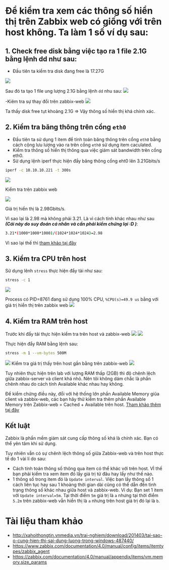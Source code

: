 # Để kiểm tra xem các thông số hiển thị trên Zabbix web có giống với trên host không. Ta làm 1 số ví dụ sau:

## 1. Check free disk bằng việc tạo ra 1 file 2.1G bằng lệnh dd như sau:
- Đầu tiên ta kiểm tra disk đang free là 17.27G
<img src=https://i.imgur.com/W7cdVft.png>

Sau đó ta tạo 1 file ung lượng 2.1G bằng lệnh `dd` nhu sau:
<img src=https://i.imgur.com/3inYLes.png>

-Kiêm tra sự thay đổi trên zabbix-web
<img src=https://i.imgur.com/yZkV1NR.png>

Ta thấy disk free tụt khoảng 2.1G => Vậy thông số hiển thị khá chính xác.

## 2. Kiểm tra băng thông trên cổng `eth0`
- Đầu tiên ta sử dụng 1 item để tính toán băng thông trên cổng `eth0` bằng cách cộng lưu lượng vào ra trên cồng `eth0` sử dụng item caculated.
- Kiểm tra thông số hiển thị thông qua việc giám sát bandwidth trên cổng eth0.
- Sử dụng lệnh iperf thực hiện đầy băng thông cổng eht0 lên 3.21Gbits/s 
```sh
iperf -c 10.10.10.221 -t 300s
```
<img src=https://i.imgur.com/sKR7M2C.png>

Kiểm tra trên zabbix web

<img src=https://i.imgur.com/cQdGYKt.png>

Giá trị hiển thị là 2.98Gbits/s.

Vì sao lại là 2.98 mà không phải 3.21. Là vì cách tính khác nhau như sau ***(Cái này do suy đoán cá nhân và cần phải kiểm chứng lại :D )***:
```sh
3.21*(1000*1000*1000)/(1024*1024*1024)=2.98
```
Vì sao lại thế thì [tham khảo tại đây](http://xahoithongtin.vnmedia.vn/trai-nghiem/download/201403/tai-sao-o-cung-hien-thi-sai-dung-luong-trong-windows-487440/)

## 3. Kiểm tra CPU trên host

Sử dụng lênh `stress` thực hiện đẩy tải như sau:
```sh
stress -c 1
```
<img src=https://i.imgur.com/gySCJSH.png>

Process có PID=8761 đang sử dụng 100% CPU, `%CPU(s)=49.9 us` bằng với giá trị hiển thị trên zabbix web
<img src=https://i.imgur.com/qPWHWLI.png>

## 4. Kiểm tra RAM trên host
Trước khi đẩy tải thực hiện kiểm tra trên host và zabbix-web
<img src=https://i.imgur.com/L9rtZw0.png>
<img src=https://i.imgur.com/HvO8uHy.png>

Thực hiện đẩy RAM bằng lệnh sau: 
```sh
stress -m 1 --vm-bytes 500M
```
<img src=https://i.imgur.com/z3qYSN3.png>
Kiểm tra giá trị thấy trên host gần bằng trên zabbix-web
<img src=https://i.imgur.com/2cFtIQD.png>

Tuy nhiên thực hiện trên lab với lượng RAM thấp (2GB) thì độ chênh lệch giữa zabbix-server và client khá nhỏ. Nên tôi không dám chắc là phần chênh nhau do cách tính Available khác nhau hay không.

Để kiểm chứng điều này, đổi với hệ thống lớn phần Available Memory giũa client và zabbix-web, các bạn hãy thử kiểm tra thêm phần Available Memory trên Zabbix-web = Cached + Available trên host. [Tham khảo thêm tại đây](https://www.zabbix.com/documentation/4.0/manual/appendix/items/vm.memory.size_params)


## Kết luật

Zabbix là phần mềm giám sát cung cấp thông số khá là chính xác. Bạn có thể yên tâm khi sử dụng.

Tuy nhiên vẫn có sự chênh lệch thông số giữa Zabbix-web và trên host thực tế do 1 vài lí do sau:
- Cách tính toán thông số thông qua item có thể khác với trên host. VÌ thế bạn phải kiểm tra xem item đó lấy giá trị từ đâu hay lấy như thế nào.
- 1 thông số trong item đó là `Update interval`. Việc bạn lấy thông số 1 cách liên tục hay sau 1 khoảng thời gian dài cũng có thể dẫn đến tình trạng thông số khác nhau giữa host và zabbix-web. Ví dụ: Bạn set 1 item với `Update interval=5m`. Tại thời điểm `5m` giá trị là `a` nhưng tại thời điểm `5.2m` trên zabbix-web vẫn hiển thị là `a` nhưng trên host giá trị đó lại là `b`.


# Tài liệu tham khảo 
- http://xahoithongtin.vnmedia.vn/trai-nghiem/download/201403/tai-sao-o-cung-hien-thi-sai-dung-luong-trong-windows-487440/
- https://www.zabbix.com/documentation/4.0/manual/config/items/itemtypes/zabbix_agent
- https://zabbix.com/documentation/4.0/manual/appendix/items/vm.memory.size_params
